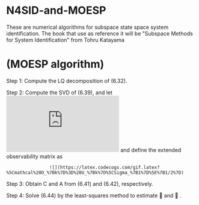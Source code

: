 # N4SID-and-MOESP
These are numerical algorithms for subspace state space system identification. The book that use as reference it will be "Subspace Methods  for System Identification" from Tohru Katayama

# (MOESP algorithm)
Step 1: Compute the LQ decomposition of (6.32).

Step 2: Compute the SVD of (6.39), and let ![](https://latex.codecogs.com/gif.latex?n%20%3A%3D%20dim%20%5CSigma_%7B1%7D) and define the extended observability matrix as

                    ![](https://latex.codecogs.com/gif.latex?%5Cmathcal%20O_%7Bk%7D%3D%20U_%7Bk%7D%5CSigma_%7B1%7D%5E%7B1/2%7D)

Step 3: Obtain C and A from (6.41) and (6.42), respectively.

Step 4: Solve (6.44) by the least-squares method to estimate  and  .
